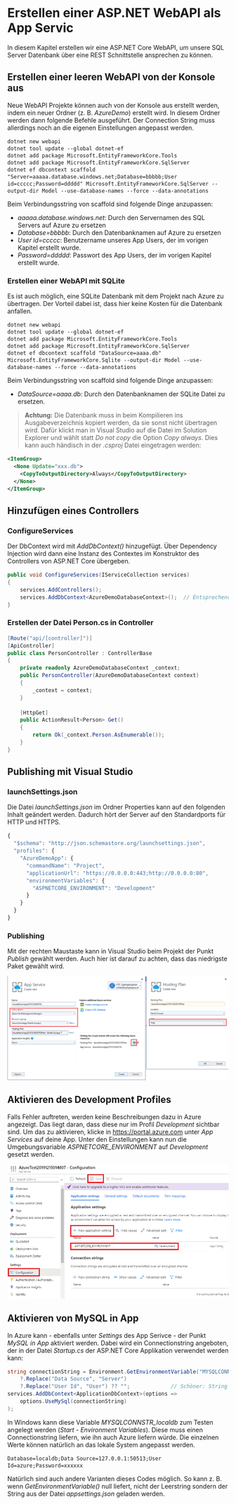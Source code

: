 # Erstellen einer ASP.NET WebAPI als App Servic

In diesem Kapitel erstellen wir eine ASP.NET Core WebAPI, um unsere SQL Server Datenbank über eine 
REST Schnittstelle ansprechen zu können.

## Erstellen einer leeren WebAPI von der Konsole aus

Neue WebAPI Projekte können auch von der Konsole aus erstellt werden, indem ein neuer Ordner (z. B. *AzureDemo*)
erstellt wird. In diesem Ordner werden dann folgende Befehle ausgeführt. Der Connection String muss
allerdings noch an die eigenen Einstellungen angepasst werden.

```text
dotnet new webapi
dotnet tool update --global dotnet-ef
dotnet add package Microsoft.EntityFrameworkCore.Tools
dotnet add package Microsoft.EntityFrameworkCore.SqlServer
dotnet ef dbcontext scaffold "Server=aaaaa.database.windows.net;Database=bbbbb;User id=ccccc;Password=ddddd" Microsoft.EntityFrameworkCore.SqlServer --output-dir Model --use-database-names --force --data-annotations
```

Beim Verbindungsstring von scaffold sind folgende Dinge anzupassen:

- *aaaaa.database.windows.net*: Durch den Servernamen des SQL Servers auf Azure zu ersetzen
- *Database=bbbbb*: Durch den Datenbanknamen auf Azure zu ersetzen
- *User id=ccccc*:  Benutzername unseres App Users, der im vorigen Kapitel erstellt wurde.
- *Password=ddddd*: Passwort des App Users, der im vorigen Kapitel erstellt wurde.

### Erstellen einer WebAPI mit SQLite

Es ist auch möglich, eine SQLite Datenbank mit dem Projekt nach Azure zu übertragen. Der Vorteil dabei
ist, dass hier keine Kosten für die Datenbank anfallen.

```text
dotnet new webapi
dotnet tool update --global dotnet-ef
dotnet add package Microsoft.EntityFrameworkCore.Tools
dotnet add package Microsoft.EntityFrameworkCore.SqlServer
dotnet ef dbcontext scaffold "DataSource=aaaa.db" Microsoft.EntityFrameworkCore.Sqlite --output-dir Model --use-database-names --force --data-annotations
```

Beim Verbindungsstring von scaffold sind folgende Dinge anzupassen:

- *DataSource=aaaa.db:* Durch den Datenbanknamen der SQLite Datei zu ersetzen.

> **Achtung:** Die Datenbank muss in beim Kompilieren ins Ausgabeverzeichnis kopiert werden, da sie
> sonst nicht übertragen wird. Dafür klickt man in Visual Studio auf die Datei im Solution Explorer
> und wählt statt *Do not copy* die Option *Copy always*. Dies kann auch händisch in der *.csproj*
> Datei eingetragen werden:

```xml
<ItemGroup>
  <None Update="xxx.db">
    <CopyToOutputDirectory>Always</CopyToOutputDirectory>
  </None>
</ItemGroup>
```

## Hinzufügen eines Controllers

### ConfigureServices

Der DbContext wird mit *AddDbContext()* hinzugefügt. Über Dependency Injection wird dann eine Instanz
des Contextes im Konstruktor des Controllers von ASP.NET Core übergeben.

```c#
public void ConfigureServices(IServiceCollection services)
{
    services.AddControllers();
    services.AddDbContext<AzureDemoDatabaseContext>();  // Entsprechendes using eintragen!
}
```

### Erstellen der Datei Person.cs in Controller

```c#
[Route("api/[controller]")]
[ApiController]
public class PersonController : ControllerBase
{
    private readonly AzureDemoDatabaseContext _context;
    public PersonController(AzureDemoDatabaseContext context)
    {
        _context = context;
    }

    [HttpGet]
    public ActionResult<Person> Get()
    {
        return Ok(_context.Person.AsEnumerable());
    }
}
```

## Publishing mit Visual Studio

### launchSettings.json

Die Datei *launchSettings.json* im Ordner Properties kann auf den folgenden Inhalt geändert werden.
Dadurch hört der Server auf den Standardports für HTTP und HTTPS.

```js
{
  "$schema": "http://json.schemastore.org/launchsettings.json",
  "profiles": {
    "AzureDemoApp": {
      "commandName": "Project",
      "applicationUrl": "https://0.0.0.0:443;http://0.0.0.0:80",
      "environmentVariables": {
        "ASPNETCORE_ENVIRONMENT": "Development"
      }
    }
  }
}

```

### Publishing

Mit der rechten Maustaste kann in Visual Studio beim Projekt der Punkt *Publish* gewählt werden.
Auch hier ist darauf zu achten, dass das niedrigste Paket gewählt wird.

![](vs_publish_settings.png)

## Aktivieren des Development Profiles

Falls Fehler auftreten, werden keine Beschreibungen dazu in Azure angezeigt. Das liegt daran, dass diese
nur im Profil *Development* sichtbar sind. Um das zu aktivieren, klicke in https://portal.azure.com
unter *App Services* auf deine App. Unter den Einstellungen kann nun die Umgebungsvariable
*ASPNETCORE_ENVIRONMENT* auf *Development* gesetzt werden.

![](azure_settings.png)

## Aktivieren von MySQL in App

In Azure kann - ebenfalls unter *Settings* des App Serivce - der Punkt *MySQL in App* aktiviert
werden. Dabei wird ein Connectionstring angeboten, der in der Datei *Startup.cs* der ASP.NET
Core Applikation verwendet werden kann:

```c#
string connectionString = Environment.GetEnvironmentVariable("MYSQLCONNSTR_localdb")
    ?.Replace("Data Source", "Server")
    ?.Replace("User Id", "User") ?? "";             // Schöner: String aus appsettings.json statt ""
services.AddDbContext<ApplicationDbContext>(options =>  
    options.UseMySql(connectionString)
);
```

In Windows kann diese Variable *MYSQLCONNSTR_localdb* zum Testen angelegt werden (*Start* -
*Environment Variables*). Diese muss einen Connectionstring liefern, wie ihn auch Azure liefern würde.
Die einzelnen Werte können natürlich an das lokale System angepasst werden.

```text
Database=localdb;Data Source=127.0.0.1:50513;User Id=azure;Password=xxxxxx
```

Natürlich sind auch andere Varianten dieses Codes möglich. So kann z. B. wenn *GetEnvironmentVariable()*
null liefert, nicht der Leerstring sondern der String aus der Datei *appsettings.json* geladen werden.
